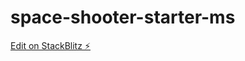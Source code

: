 # space-shooter-starter-ms

[Edit on StackBlitz ⚡️](https://stackblitz.com/edit/space-shooter-starter-ms)